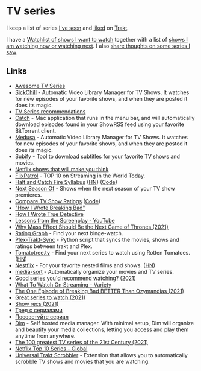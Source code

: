 # TV series

I keep a list of series [I've seen](https://trakt.tv/users/nikitavoloboev/history) and [liked](https://trakt.tv/users/nikitavoloboev/lists/favorite-series?sort=rank,asc) on [Trakt](https://trakt.tv/users/nikitavoloboev).

I have a [Watchlist of shows I want to watch](https://trakt.tv/users/nikitavoloboev/watchlist?sort=added,asc) together with a list of [shows I am watching now or watching next](https://trakt.tv/users/nikitavoloboev/lists/next-now?sort=added,asc). I also [share thoughts on some series I saw](https://trakt.tv/users/nikitavoloboev/comments).

## Links

- [Awesome TV Series](https://github.com/learn-anything/tv-series)
- [SickChill](https://github.com/SickChill/SickChill) - Automatic Video Library Manager for TV Shows. It watches for new episodes of your favorite shows, and when they are posted it does its magic.
- [TV Series recommendations](https://michael.stapelberg.ch/series/)
- [Catch](https://github.com/mipstian/catch) - Mac application that runs in the menu bar, and will automatically download episodes found in your ShowRSS feed using your favorite BitTorrent client.
- [Medusa](https://github.com/pymedusa/Medusa) - Automatic Video Library Manager for TV Shows. It watches for new episodes of your favorite shows, and when they are posted it does its magic.
- [Subify](https://github.com/matcornic/subify) - Tool to download subtitles for your favorite TV shows and movies.
- [Netflix shows that will make you think](https://nesslabs.com/netflix)
- [FlixPatrol](https://flixpatrol.com/) - TOP 10 on Streaming in the World Today.
- [Halt and Catch Fire Syllabus](https://bits.ashleyblewer.com/halt-and-catch-fire-syllabus/) ([HN](https://news.ycombinator.com/item?id=25912241)) ([Code](https://github.com/ablwr/halt-and-catch-fire-syllabus))
- [Next Season Of](https://next-season-of.com/) - Shows when the next season of your TV show premieres.
- [Compare TV Show Ratings](https://phiresky.github.io/tv-show-ratings/) ([Code](https://github.com/phiresky/tv-show-ratings))
- ["How I Wrote Breaking Bad"](https://www.youtube.com/watch?v=FrRBZNpPAfk)
- [How I Wrote True Detective](https://www.youtube.com/watch?v=2hPn-23N8q4)
- [Lessons from the Screenplay - YouTube](https://www.youtube.com/channel/UCErSSa3CaP_GJxmFpdjG9Jw)
- [Why Mass Effect Should Be the Next Game of Thrones (2021)](https://www.youtube.com/watch?v=-elPKyfpJrM)
- [Rating Graph](https://www.ratingraph.com/) - Find your next binge-watch.
- [Plex-Trakt-Sync](https://github.com/Taxel/PlexTraktSync) - Python script that syncs the movies, shows and ratings between trakt and Plex.
- [Tomatotree.tv](https://tomatotree.tv/) - Find your next series to watch using Rotten Tomatoes. ([HN](https://news.ycombinator.com/item?id=28051563))
- [Nestflix](https://nestflix.fun/) - For your favorite nested films and shows. ([HN](https://news.ycombinator.com/item?id=28189435))
- [media-sort](https://github.com/jpillora/media-sort) - Automatically organize your movies and TV series.
- [Good series you'd recommend watching? (2021)](https://www.reddit.com/r/AskMen/comments/pjl2bc/boys_whats_a_good_series_youd_recommend_watching/)
- [What To Watch On Streaming - Variety](https://variety.com/what-to-watch-streaming-movies-shows-online/)
- [The One Episode of Breaking Bad BETTER Than Ozymandias (2021)](https://www.youtube.com/watch?v=q6mheeEtCyw)
- [Great series to watch (2021)](https://twitter.com/adamwathan/status/1441918348531355648)
- [Show recs (2021)](https://twitter.com/harryhurst/status/1442078837861404674)
- [Тред с сериалами](https://twitter.com/La72La/status/1245298372799614977)
- [Посоветуйте сериал](https://twitter.com/ritafloresss/status/1444009985525092400)
- [Dim](https://github.com/Dusk-Labs/dim) - Self hosted media manager. With minimal setup, Dim will organize and beautify your media collections, letting you access and play them anytime from anywhere.
- [The 100 greatest TV series of the 21st Century (2021)](https://www.bbc.com/culture/article/20211015-the-100-greatest-tv-series-of-the-21st-century)
- [Netflix Top 10 Series - Global](https://top10.netflix.com/tv.html)
- [Universal Trakt Scrobbler](https://github.com/trakt-tools/universal-trakt-scrobbler) - Extension that allows you to automatically scrobble TV shows and movies that you are watching.
